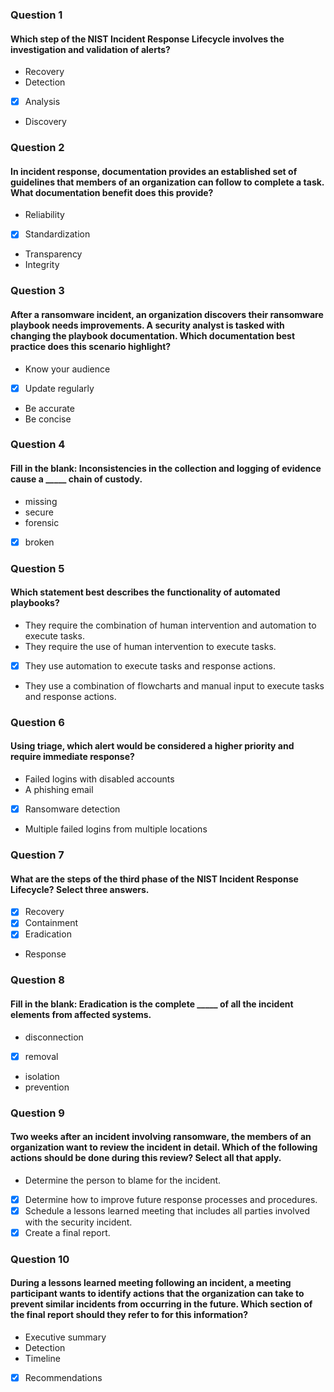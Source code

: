 ### Question 1
#### Which step of the NIST Incident Response Lifecycle involves the investigation and validation of alerts?

* Recovery
* Detection
* [x] Analysis
* Discovery

### Question 2
#### In incident response, documentation provides an established set of guidelines that members of an organization can follow to complete a task. What documentation benefit does this provide?

* Reliability
* [x] Standardization
* Transparency
* Integrity

### Question 3
#### After a ransomware incident, an organization discovers their ransomware playbook needs improvements. A security analyst is tasked with changing the playbook documentation. Which documentation best practice does this scenario highlight?

* Know your audience
* [x] Update regularly
* Be accurate
* Be concise

### Question 4
#### Fill in the blank: Inconsistencies in the collection and logging of evidence cause a _____ chain of custody.

* missing
* secure
* forensic
* [x] broken

### Question 5
#### Which statement best describes the functionality of automated playbooks?

* They require the combination of human intervention and automation to execute tasks.
* They require the use of human intervention to execute tasks.
* [x] They use automation to execute tasks and response actions.
* They use a combination of flowcharts and manual input to execute tasks and response actions.

### Question 6
#### Using triage, which alert would be considered a higher priority and require immediate response?

* Failed logins with disabled accounts
* A phishing email
* [x] Ransomware detection
* Multiple failed logins from multiple locations

### Question 7
#### What are the steps of the third phase of the NIST Incident Response Lifecycle? Select three answers.

* [x] Recovery
* [x] Containment
* [x] Eradication
* Response

### Question 8
#### Fill in the blank: Eradication is the complete _____ of all the incident elements from affected systems.

* disconnection
* [x] removal
* isolation
* prevention

### Question 9
#### Two weeks after an incident involving ransomware, the members of an organization want to review the incident in detail. Which of the following actions should be done during this review? Select all that apply.

* Determine the person to blame for the incident.
* [x] Determine how to improve future response processes and procedures.
* [x] Schedule a lessons learned meeting that includes all parties involved with the security incident.
* [x] Create a final report.

### Question 10
#### During a lessons learned meeting following an incident, a meeting participant wants to identify actions that the organization can take to prevent similar incidents from occurring in the future. Which section of the final report should they refer to for this information?

* Executive summary
* Detection
* Timeline
* [x] Recommendations